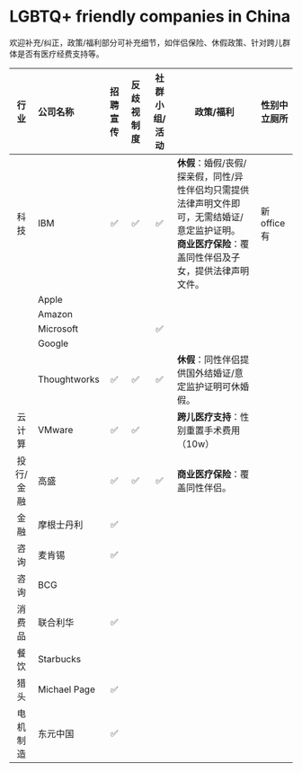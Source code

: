 # LGBTQ+ friendly companies in China

欢迎补充/纠正，政策/福利部分可补充细节，如伴侣保险、休假政策、针对跨儿群体是否有医疗经费支持等。


| 行业   | 公司名称      | 招聘宣传 | 反歧视制度 | 社群小组/活动 | 政策/福利 |性别中立厕所|
|:----:| :----------- |:----:|:----:| :----: | ----------- | ----------- |
| 科技| IBM |✅|✅|✅|**休假**：婚假/丧假/探亲假，同性/异性伴侣均只需提供法律声明文件即可，无需结婚证/意定监护证明。<br>**商业医疗保险**：覆盖同性伴侣及子女，提供法律声明文件。|新office有|
|| Apple |
|| Amazon |
|| Microsoft |||✅|
|| Google |
|| Thoughtworks |✅|✅|✅|**休假**：同性伴侣提供国外结婚证/意定监护证明可休婚假。
| 云计算| VMware |✅|✅||**跨儿医疗支持**：性别重置手术费用（10w）||
| 投行/金融| 高盛 |✅|✅|✅|**商业医疗保险**：覆盖同性伴侣。||
| 金融| 摩根士丹利 |✅|
| 咨询| 麦肯锡 |✅|
| 咨询| BCG |
| 消费品| 联合利华 |✅|
| 餐饮| Starbucks |
| 猎头| Michael Page |✅|
| 电机制造| 东元中国  |✅|

